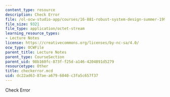 ```yaml
---
content_type: resource
description: Check Error
file: /ol-ocw-studio-app/courses/16-881-robust-system-design-summer-1998/dc22ad6387aea6796040c3fa5c657f37_checkerror.mcd
file_size: 9321
file_type: application/octet-stream
learning_resource_types:
- Lecture Notes
license: https://creativecommons.org/licenses/by-nc-sa/4.0/
ocw_type: OCWFile
parent_title: Lecture Notes
parent_type: CourseSection
parent_uid: 98b160fc-873f-f25d-a146-4204891d5279
resourcetype: Other
title: checkerror.mcd
uid: dc22ad63-87ae-a679-6040-c3fa5c657f37
---
```

Check Error